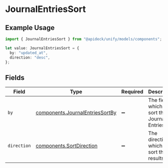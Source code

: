 # JournalEntriesSort

## Example Usage

```typescript
import { JournalEntriesSort } from "@apideck/unify/models/components";

let value: JournalEntriesSort = {
  by: "updated_at",
  direction: "desc",
};
```

## Fields

| Field                                                                              | Type                                                                               | Required                                                                           | Description                                                                        | Example                                                                            |
| ---------------------------------------------------------------------------------- | ---------------------------------------------------------------------------------- | ---------------------------------------------------------------------------------- | ---------------------------------------------------------------------------------- | ---------------------------------------------------------------------------------- |
| `by`                                                                               | [components.JournalEntriesSortBy](../../models/components/journalentriessortby.md) | :heavy_minus_sign:                                                                 | The field on which to sort the Journal Entries.                                    | updated_at                                                                         |
| `direction`                                                                        | [components.SortDirection](../../models/components/sortdirection.md)               | :heavy_minus_sign:                                                                 | The direction in which to sort the results                                         |                                                                                    |